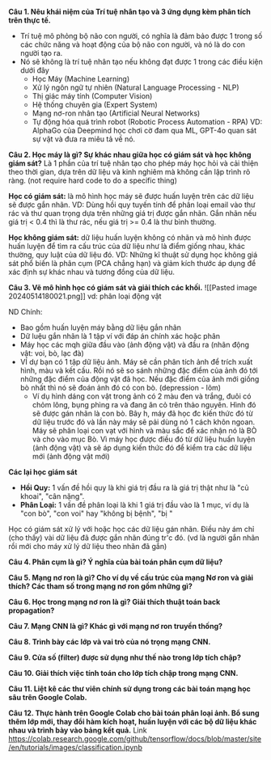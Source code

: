 **Câu 1. Nêu khái niệm của Trí tuệ nhân tạo và 3 ứng dụng kèm phân tích trên thực tế.**
+ Trí tuệ mô phỏng bộ não con người, có nghĩa là đảm bảo được 1 trong số các chức năng và hoạt động của bộ não con người, và nó là do con người tạo ra.
+ Nó sẽ không là trí tuệ nhân tạo nếu không đạt được 1 trong các điều kiện dưới đây
	+ Học Máy (Machine Learning)
	+ Xử lý ngôn ngữ tự nhiên (Natural Language Processing - NLP)
	+ Thị giác máy tính (Computer Vision)
	+ Hệ thống chuyên gia (Expert System)
	+ Mạng nơ-ron nhân tạo (Artificial Neural Networks)
	+ Tự động hóa quá trình robot (Robotic Process Automation - RPA)
VD: AlphaGo của Deepmind học chơi cờ đam qua ML, GPT-4o quan sát sự vật và đưa ra miêu tả về nó.


**Câu 2. Học máy là gì? Sự khác nhau giữa học có giám sát và học không giám sát?**
Là 1 phần của trí tuệ nhân tạo cho phép máy học hỏi và cải thiện theo thời gian, dựa trên dữ liệu và kinh nghiêm mà không cần lập trình rõ ràng. (not require hard code to do a specific thing)

**Học có giám sát:** là mô hình học máy sẽ được huấn luyện trên các dữ liệu sẽ được gắn nhãn.
	VD: Dùng hồi quy tuyến tính để phân loại email vào thư rác và thư quan trọng dựa trên những giá trị được gắn nhãn. Gắn nhãn nếu giá trị  < 0.4 thì là thư rác, nếu giá trị >= 0.4 là thư bình thường.

**Học không giám sát:** dữ liệu huấn luyện không có nhãn và mô hình được huấn luyện để tìm ra cấu trúc của dữ liệu như là điểm giống nhau, khác thường, quy luật của dữ liệu đó. 
	VD: Những kĩ thuật sử dụng học không giá sát phổ biến là phân cụm (PCA chẳng hạn) và giảm kích thước áp dụng để xác định sự khác nhau và tương đồng của dữ liệu.  

**Câu 3. Vẽ mô hình học có giám sát và giải thích các khối.**
![[Pasted image 20240514180021.png]]
vd: phân loại động vật

ND Chính:
+ Bao gồm huấn luyện máy bằng dữ liệu gắn nhãn
+ Dữ luệu gắn nhãn là 1 tập ví  với đáp án chính xác hoặc phân 
+ Máy học các mqh giữa đầu vào (ảnh động vật) và đầu ra (nhãn động vật: voi, bò, lạc đà)
+ VÍ dự bạn có 1 tập dữ liệu ảnh. Máy sẽ cần phân tích ảnh để trích xuất hình, màu và kết cấu. Rồi nó sẽ so sánh những đặc điểm của ảnh đó tới những đặc điểm của động vật đã học. Nếu đặc điểm của ảnh mới giống bò nhất thì nó sẽ đoán ảnh đó có con bò.
	(depression - lõm)
	+ Ví dụ hình dáng con vật trong ảnh có 2 màu đen và trắng, đuôi có chỏm lông, bụng phìng ra và đang ăn cỏ trên thảo nguyên.  Hình đó sẽ được gán nhãn là con bò.
Bây h, máy đã học đc kiến thức đó từ dữ liệu trước đó và lần này máy sẽ pải dùng nó 1 cách khôn ngoan. Máy sẽ phân loại con vạt với hình và màu sắc để xác nhận nó là BÒ và cho vào mục Bò. Vì máy học được điều đó từ dữ liệu huấn luyện (ảnh động vật) và sẽ áp dụng kiến thức đó để kiểm tra các dữ liệu mới (ảnh động vật mới) 

**Các lại học giám sát**
+ **Hồi Quy:** 1 vấn đề hồi quy là khi giá trị đầu ra là giá trị thật như là "củ khoai", "cân nặng". 
+ **Phân Loại:** 1 vấn đề phân loại là khi 1 giá trị đầu vào là 1 mục, ví dụ là "con bò", "con voi" hay "không bị bệnh", "bị "

Học có giám sát xử lý với hoặc học các dữ liệu gán nhãn. Điều này ám chỉ (cho thấy) vài dữ liệu đã được gắn nhãn đúng tr'c đó. (vd là người gắn nhãn rồi mới cho máy xử lý dữ liệu theo nhãn đã gắn) 

**Câu 4. Phân cụm là gì? Ý nghĩa của bài toán phân cụm dữ liệu?**



**Câu 5. Mạng nơ ron là gì? Cho ví dụ về cấu trúc của mạng Nơ ron và giải 
thích? Các tham số trong mạng nơ ron gồm những gì?**



**Câu 6. Học trong mạng nơ ron là gì? Giải thích thuật toán back 
propagation?**



**Câu 7. Mạng CNN là gì? Khác gì với mạng nơ ron truyền thống?**



**Câu 8. Trình bày các lớp và vai trò của nó trọng mạng CNN.**



**Câu 9. Cửa số (filter) được sử dụng như thế nào trong lớp tích chập?**



**Câu 10. Giải thích việc tính toán cho lớp tích chập trong mạng CNN.**



**Câu 11. Liệt kê các thư viên chính sử dụng trong các bài toán mạng học sâu trên Google Colab.**



**Câu 12. Thực hành trên Google Colab cho bài toán phân loại ảnh. Bổ sung thêm lớp mới, thay đổi hàm kích hoạt, huấn luyện với các bộ dữ liệu khác nhau và trình bày vào bảng kết quả.** Link
https://colab.research.google.com/github/tensorflow/docs/blob/master/site/en/tutorials/images/classification.ipynb

